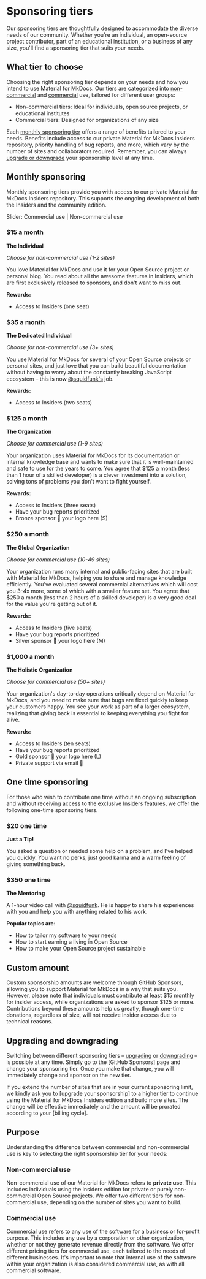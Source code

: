 # Sponsoring tiers

Our sponsoring tiers are thoughtfully designed to accommodate the diverse needs
of our community. Whether you're an individual, an open-source project
contributor, part of an educational institution, or a business of any size,
you'll find a sponsoring tier that suits your needs.

## What tier to choose

Choosing the right sponsoring tier depends on your needs and how you intend to
use Material for MkDocs. Our tiers are categorized into [non-commercial] and
[commercial] use, tailored for different user groups:

  - Non-commercial tiers: Ideal for individuals, open source projects, or
  educational institutes
  - Commercial tiers: Designed for organizations of any size

Each [monthly sponsoring tier] offers a range of benefits tailored to your needs.
Benefits include access to our private Material for MkDocs Insiders repository,
priority handling of bug reports, and more, which vary by the number of sites
and collaborators required. Remember, you can always [upgrade or downgrade] your
sponsorship level at any time.

  [monthly sponsoring tier]: #monthly-sponsoring
  [non-commercial]: #non-commercial-use
  [commercial]: #commercial-use
  [upgrade or downgrade]: payment-and-billing.md/#upgrading-and-downgrading

## Monthly sponsoring

Monthly sponsoring tiers provide you with access to our private Material for
MkDocs Insiders repository. This supports the ongoing development of both the
Insiders and the community edition.

Slider: Commercial use | Non-commercial use

### $15 a month
__The Individual__

_Choose for non-commercial use (1-2 sites)_

You love Material for MkDocs and use it for your Open Source project or personal
blog. You read about all the awesome features in Insiders, which are first
exclusively released to sponsors, and don't want to miss out.

__Rewards:__

  - Access to Insiders (one seat)

### $35 a month
__The Dedicated Individual__

_Choose for non-commercial use (3+ sites)_

You use Material for MkDocs for several of your Open Source projects or personal
sites, and just love that you can build beautiful documentation without having
to worry about the constantly breaking JavaScript ecosystem – this is now
[@squidfunk's] job.

  [@squidfunk's]: https://github.com/squidfunk

__Rewards:__

  - Access to Insiders (two seats)

### $125 a month
__The Organization__

_Choose for commercial use (1-9 sites)_

Your organization uses Material for MkDocs for its documentation or internal
knowledge base and wants to make sure that it is well-maintained and safe to use
for the years to come. You agree that $125 a month (less than 1 hour of a
skilled developer) is a clever investment into a solution, solving tons of
problems you don't want to fight yourself.

__Rewards:__

  - Access to Insiders (three seats)
  - Have your bug reports prioritized
  - Bronze sponsor 🥉 your logo here (S)

### $250 a month
__The Global Organization__

_Choose for commercial use (10-49 sites)_

Your organization runs many internal and public-facing sites that are built with
Material for MkDocs, helping you to share and manage knowledge efficiently.
You've evaluated several commercial alternatives which will cost you 3-4x more,
some of which with a smaller feature set. You agree that $250 a month (less than
2 hours of a skilled developer) is a very good deal for the value you're getting
out of it.

__Rewards:__

  - Access to Insiders (five seats)
  - Have your bug reports prioritized
  - Silver sponsor 🥈 your logo here (M)

### $1,000 a month
__The Holistic Organization__

_Choose for commercial use (50+ sites)_

Your organization's day-to-day operations critically depend on Material for
MkDocs, and you need to make sure that bugs are fixed quickly to keep your
customers happy. You see your work as part of a larger ecosystem, realizing that
giving back is essential to keeping everything you fight for alive.

__Rewards:__

  - Access to Insiders (ten seats)
  - Have your bug reports prioritized
  - Gold sponsor 🥇 your logo here (L)
  - Private support via email 📨

## One time sponsoring

For those who wish to contribute one time without an ongoing subscription and
without receiving access to the exclusive Insiders features, we offer the
following one-time sponsoring tiers.

### $20 one time

__Just a Tip!__

You asked a question or needed some help on a problem, and I've helped you
quickly. You want no perks, just good karma and a warm feeling of giving
something back.

### $350 one time

__The Mentoring__

A 1-hour video call with [@squidfunk]. He is happy to share his experiences
with you and help you with anything related to his work.

__Popular topics are:__

  - How to tailor my software to your needs
  - How to start earning a living in Open Source
  - How to make your Open Source project sustainable


  [@squidfunk]: https://github.com/squidfunk


## Custom amount

Custom sponsorship amounts are welcome through GitHub Sponsors, allowing you to
support Material for MkDocs in a way that suits you. However, please note that
individuals must contribute at least $15 monthly for insider access, while
organizations are asked to sponsor $125 or more. Contributions beyond these
amounts help us greatly, though one-time donations, regardless of size, will not
receive Insider access due to technical reasons.

## Upgrading and downgrading

Switching between different sponsoring tiers – [upgrading] or [downgrading] – is
possible at any time. Simply go to the [GitHub Sponsors] page and change your
sponsoring tier. Once you make that change, you will immediately change and
sponsor on the new tier.

If you extend the number of sites that are in your current sponsoring limit, we
kindly ask you to [upgrade your sponsorship] to a higher tier to continue using
the Material for MkDocs Insiders edition and build more sites. The change will
be effective immediately and the amount will be prorated according to your
[billing cycle].

  [upgrading]: https://docs.github.com/en/billing/managing-billing-for-github-sponsors/upgrading-a-sponsorship
  [downgrading]: https://docs.github.com/en/billing/managing-billing-for-github-sponsors/downgrading-a-sponsorship
  [upgrade]: https://docs.github.com/en/billing/managing-billing-for-github-sponsors/upgrading-a-sponsorship

## Purpose

Understanding the difference between commercial and non-commercial use is key to
selecting the right sponsorship tier for your needs:

### Non-commercial use

Non-commercial use of our Material for MkDocs refers to __private use__. This
includes individuals using the Insiders edition for private or purely
non-commercial Open Source projects. We offer two different tiers for
non-commercial use, depending on the number of sites you want to build.

### Commercial use

Commercial use refers to any use of the software for a business or for-profit
purpose. This includes any use by a corporation or other organization, whether
or not they generate revenue directly from the software. We offer different
pricing tiers for commercial use, each tailored to the needs of different
businesses. It's important to note that internal use of the software within your
organization is also considered commercial use, as with all commercial software.

